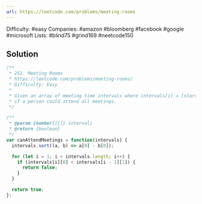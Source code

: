 ```yaml
---
url: https://leetcode.com/problems/meeting-rooms
---
```


Difficulty: #easy
Companies: #amazon #bloomberg #facebook #google #microsoft
Lists: #blind75 #grind169 #neetcode150

## Solution

```javascript
/**
 * 252. Meeting Rooms
 * https://leetcode.com/problems/meeting-rooms/
 * Difficulty: Easy
 *
 * Given an array of meeting time intervals where intervals[i] = [starti, endi], determine
 * if a person could attend all meetings.
 */

/**
 * @param {number[][]} intervals
 * @return {boolean}
 */
var canAttendMeetings = function(intervals) {
  intervals.sort((a, b) => a[0] - b[0]);

  for (let i = 1; i < intervals.length; i++) {
    if (intervals[i][0] < intervals[i - 1][1]) {
      return false;
    }
  }

  return true;
};

```
